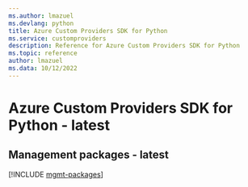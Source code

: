 ```yaml
---
ms.author: lmazuel
ms.devlang: python
title: Azure Custom Providers SDK for Python
ms.service: customproviders
description: Reference for Azure Custom Providers SDK for Python
ms.topic: reference
author: lmazuel
ms.data: 10/12/2022
---
```

# Azure Custom Providers SDK for Python - latest

## Management packages - latest
[!INCLUDE [mgmt-packages](custom-providers-mgmt-index.md)]